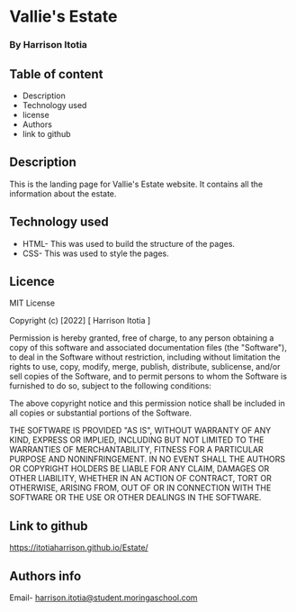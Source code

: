 # Vallie's Estate
### By Harrison Itotia
## Table of content
- Description
- Technology used
- license
- Authors 
- link to github

## Description
This is the landing page for Vallie's Estate website. It contains all the information about the estate.

## Technology used
- HTML- This was used to build the structure of the pages.
- CSS- This was used to style the pages.

## Licence
MIT License

Copyright (c) [2022] [ Harrison Itotia ]

Permission is hereby granted, free of charge, to any person obtaining a copy of this software and associated documentation files (the "Software"), to deal in the Software without restriction, including without limitation the rights to use, copy, modify, merge, publish, distribute, sublicense, and/or sell copies of the Software, and to permit persons to whom the Software is furnished to do so, subject to the following conditions:

The above copyright notice and this permission notice shall be included in all copies or substantial portions of the Software.

THE SOFTWARE IS PROVIDED "AS IS", WITHOUT WARRANTY OF ANY KIND, EXPRESS OR IMPLIED, INCLUDING BUT NOT LIMITED TO THE WARRANTIES OF MERCHANTABILITY, FITNESS FOR A PARTICULAR PURPOSE AND NONINFRINGEMENT. IN NO EVENT SHALL THE AUTHORS OR COPYRIGHT HOLDERS BE LIABLE FOR ANY CLAIM, DAMAGES OR OTHER LIABILITY, WHETHER IN AN ACTION OF CONTRACT, TORT OR OTHERWISE, ARISING FROM, OUT OF OR IN CONNECTION WITH THE SOFTWARE OR THE USE OR OTHER DEALINGS IN THE SOFTWARE.

## Link to github
https://itotiaharrison.github.io/Estate/

## Authors info
Email- harrison.itotia@student.moringaschool.com


